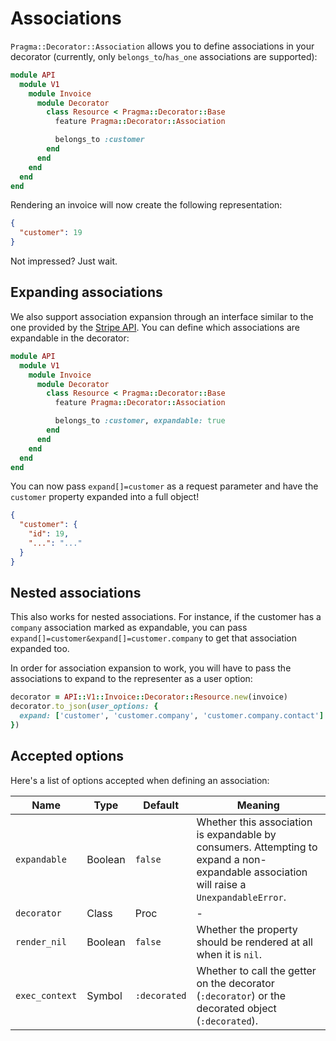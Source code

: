 # Associations

`Pragma::Decorator::Association` allows you to define associations in your decorator (currently,
only `belongs_to`/`has_one` associations are supported):

```ruby
module API
  module V1
    module Invoice
      module Decorator
        class Resource < Pragma::Decorator::Base
          feature Pragma::Decorator::Association

          belongs_to :customer
        end
      end
    end
  end
end
```

Rendering an invoice will now create the following representation:

```json
{
  "customer": 19
}
```

Not impressed? Just wait.

## Expanding associations

We also support association expansion through an interface similar to the one provided by the
[Stripe API](https://stripe.com/docs/api/curl#expanding_objects). You can define which associations
are expandable in the decorator:

```ruby
module API
  module V1
    module Invoice
      module Decorator
        class Resource < Pragma::Decorator::Base
          feature Pragma::Decorator::Association

          belongs_to :customer, expandable: true
        end
      end
    end
  end
end
```

You can now pass `expand[]=customer` as a request parameter and have the `customer` property
expanded into a full object!

```json
{
  "customer": {
    "id": 19,
    "...": "..."
  }
}
```

## Nested associations

This also works for nested associations. For instance, if the customer has a `company` association
marked as expandable, you can pass `expand[]=customer&expand[]=customer.company` to get that
association expanded too.

In order for association expansion to work, you will have to pass the associations to expand to the
representer as a user option:

```ruby
decorator = API::V1::Invoice::Decorator::Resource.new(invoice)
decorator.to_json(user_options: {
  expand: ['customer', 'customer.company', 'customer.company.contact']
})
```

## Accepted options

Here's a list of options accepted when defining an association:

Name | Type | Default | Meaning
---- | ---- | ------- | -------
`expandable` | Boolean | `false` | Whether this association is expandable by consumers. Attempting to expand a non-expandable association will raise a `UnexpandableError`.
`decorator` | Class|Proc | - | If provided, decorates the expanded object with this decorator. Otherwise, simply calls `#to_hash` on the object to get a representable hash. If the option is callable, will call it and pass the associated object - a decorator class should be returned, or `nil` to skip decoration.
`render_nil` | Boolean | `false` | Whether the property should be rendered at all when it is `nil`.
`exec_context` | Symbol | `:decorated` | Whether to call the getter on the decorator (`:decorator`) or the decorated object (`:decorated`).
